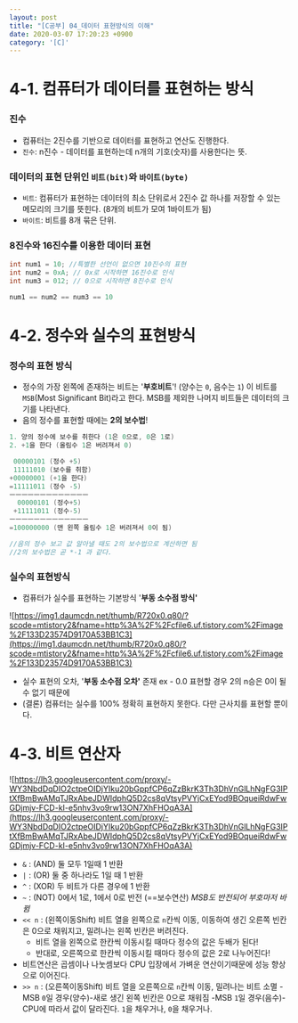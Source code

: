 ```yaml
---
layout: post
title: "[C공부] 04_데이터 표현방식의 이해"
date: 2020-03-07 17:20:23 +0900
category: '[C]'
---
```


# 4-1. 컴퓨터가 데이터를 표현하는 방식

### 진수

- 컴퓨터는 2진수를 기반으로 데이터를 표현하고 연산도 진행한다.
- `진수`: n진수 - 데이터를 표현하는데 n개의 기호(숫자)를 사용한다는 뜻.

### 데이터의 표현 단위인 `비트(bit)`와 `바이트(byte)`

- `비트`: 컴퓨터가 표현하는 데이터의 최소 단위로서 2진수 값 하나를 저장할 수 있는 메모리의 크기를 뜻힌다. (8개의 비트가 모여 1바이트가 됨)
- `바이트`: 비트를 8개 묶은 단위.

### 8진수와 16진수를 이용한 데이터 표현

```c
int num1 = 10; //특별한 선언이 없으면 10진수의 표현
int num2 = 0xA; // 0x로 시작하면 16진수로 인식
int num3 = 012; // 0으로 시작하면 8진수로 인식

num1 == num2 == num3 == 10
```

# 4-2. 정수와 실수의 표현방식

### **정수의 표현 방식**

- 정수의 가장 왼쪽에 존재하는 비트는 '**부호비트**'! (양수는 `0`, 음수는 `1`)
이 비트를 `MSB`(Most Significant Bit)라고 한다.  MSB를 제외한 나머지 비트들은 데이터의 크기를 나타낸다.
- 음의 정수를 표현할 때에는 **2의 보수법**!

```c
1. 양의 정수에 보수를 취한다 (1은 0으로, 0은 1로)
2. +1을 한다 (올림수 1은 버려져서 0)

 00000101 (정수 +5)
 11111010 (보수를 취함)
+00000001 (+1을 한다)
=11111011 (정수 -5)
ㅡㅡㅡㅡㅡㅡㅡㅡㅡㅡㅡㅡㅡ
  00000101 (정수+5)
 +11111011 (정수-5)
ㅡㅡㅡㅡㅡㅡㅡㅡㅡㅡㅡㅡㅡ
=100000000 (맨 왼쪽 올림수 1은 버려져서 0이 됨)

//음의 정수 보고 값 알아낼 때도 2의 보수법으로 계산하면 됨
//2의 보수법은 곧 *-1 과 같다. 
```

### **실수의 표현방식**

- 컴퓨터가 실수를 표현하는 기본방식 '**부동 소수점 방식'**

![https://img1.daumcdn.net/thumb/R720x0.q80/?scode=mtistory2&fname=http%3A%2F%2Fcfile6.uf.tistory.com%2Fimage%2F133D23574D9170A53BB1C3](https://img1.daumcdn.net/thumb/R720x0.q80/?scode=mtistory2&fname=http%3A%2F%2Fcfile6.uf.tistory.com%2Fimage%2F133D23574D9170A53BB1C3)

- 실수 표현의 오차, '**부동 소수점 오차'** 존재
ex - 0.0 표현할 경우 2의 n승은 0이 될 수 없기 때문에
- (결론) 컴퓨터는 실수를 100% 정확히 표현하지 못한다. 다만 근사치를 표현할 뿐이다.

# 4-3. 비트 연산자

![https://lh3.googleusercontent.com/proxy/-WY3NbdDqDIO2ctpeOIDjYIku20bGppfCP6qZzBkrK3Th3DhVnGlLhNgFG3IPtXfBmBwAMqTJRxAbeJDWIdphQ5D2cs8qVtsyPVYjCxEYod9BOqueiRdwFwGDjmjv-FCD-kI-e5nhv3vo9rw13ON7XhFHOqA3A](https://lh3.googleusercontent.com/proxy/-WY3NbdDqDIO2ctpeOIDjYIku20bGppfCP6qZzBkrK3Th3DhVnGlLhNgFG3IPtXfBmBwAMqTJRxAbeJDWIdphQ5D2cs8qVtsyPVYjCxEYod9BOqueiRdwFwGDjmjv-FCD-kI-e5nhv3vo9rw13ON7XhFHOqA3A)

- `&` : (AND) 둘 모두 1일때 1 반환
- `|` : (OR) 둘 중 하나라도 1일 때 1 반환
- `^` : (XOR) 두 비트가 다른 경우에 1 반환
- `~` : (NOT) 0에서 1로, 1에서 0로 반전 (==보수연산) 
*MSB도 반전되어 부호마저 바뀜*
- `<< n` : (왼쪽이동Shift) 비트 열을 왼쪽으로 `n`칸씩 이동, 이동하여 생긴 오른쪽 빈칸은 0으로 채워지고, 밀려나는 왼쪽 빈칸은 버려진다.
    - 비트 열을 왼쪽으로 한칸씩 이동시킬 때마다 정수의 값은 두배가 된다!
    - 반대로, 오른쪽으로 한칸씩 이동시킬 때마다 정수의 값은 2로 나누어진다!
- 비트연산은 곱셈이나 나눗셈보다 CPU 입장에서 가벼운 연산이기때문에 성능 향상으로 이어진다.
- `>> n` : (오른쪽이동Shift) 비트 열을 오른쪽으로 `n`칸씩 이동, 밀려나는 비트 소멸 
-MSB `0`일 경우(양수)-새로 생긴 왼쪽 빈칸은 0으로 채워짐
-MSB `1`일 경우(음수)-CPU에 따라서 값이 달라진다. `1`을 채우거나, `0`을 채우거나.